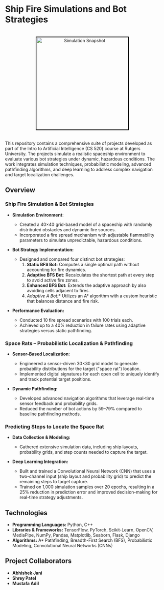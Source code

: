 # Ship Fire Simulations and Bot Strategies

<div align="center">
  <img src="https://github.com/user-attachments/assets/d33450be-f031-4e11-bd48-0ab0e0c3dadb" alt="Simulation Snapshot" style="height: 300px; border: 2px solid #000; margin: 20px auto;" />
</div>

This repository contains a comprehensive suite of projects developed as part of the Intro to Artificial Intelligence (CS 520) course at Rutgers University. The projects simulate a realistic spaceship environment to evaluate various bot strategies under dynamic, hazardous conditions. The work integrates simulation techniques, probabilistic modeling, advanced pathfinding algorithms, and deep learning to address complex navigation and target localization challenges.

## Overview

### Ship Fire Simulation & Bot Strategies
- **Simulation Environment:**  
  - Created a 40×40 grid-based model of a spaceship with randomly distributed obstacles and dynamic fire sources.  
  - Incorporated a fire spread mechanism with adjustable flammability parameters to simulate unpredictable, hazardous conditions.
  
- **Bot Strategy Implementation:**  
  - Designed and compared four distinct bot strategies:  
    1. **Static BFS Bot:** Computes a single optimal path without accounting for fire dynamics.  
    2. **Adaptive BFS Bot:** Recalculates the shortest path at every step to avoid active fire zones.  
    3. **Enhanced BFS Bot:** Extends the adaptive approach by also avoiding cells adjacent to fires.  
    4. **Adaptive A* Bot:** Utilizes an A* algorithm with a custom heuristic that balances distance and fire risk.
  
- **Performance Evaluation:**  
  - Conducted 10 fire spread scenarios with 100 trials each.  
  - Achieved up to a 40% reduction in failure rates using adaptive strategies versus static pathfinding.

### Space Rats – Probabilistic Localization & Pathfinding
- **Sensor-Based Localization:**  
  - Engineered a sensor-driven 30×30 grid model to generate probability distributions for the target ("space rat") location.  
  - Implemented digital signatures for each open cell to uniquely identify and track potential target positions.
  
- **Dynamic Pathfinding:**  
  - Developed advanced navigation algorithms that leverage real-time sensor feedback and probability grids.  
  - Reduced the number of bot actions by 59–79% compared to baseline pathfinding methods.

### Predicting Steps to Locate the Space Rat
- **Data Collection & Modeling:**  
  - Gathered extensive simulation data, including ship layouts, probability grids, and step counts needed to capture the target.
  
- **Deep Learning Integration:**  
  - Built and trained a Convolutional Neural Network (CNN) that uses a two-channel input (ship layout and probability grid) to predict the remaining steps to target capture.  
  - Trained on 1,000 simulation samples over 20 epochs, resulting in a 25% reduction in prediction error and improved decision-making for real-time strategy adjustments.

## Technologies

- **Programming Languages:** Python, C++
- **Libraries & Frameworks:** TensorFlow, PyTorch, Scikit-Learn, OpenCV, MediaPipe, NumPy, Pandas, Matplotlib, Seaborn, Flask, Django
- **Algorithms:** A* Pathfinding, Breadth-First Search (BFS), Probabilistic Modeling, Convolutional Neural Networks (CNNs)

## Project Collaborators

- **Abhishek Jani**
- **Shrey Patel**
- **Mustafa Adil**
